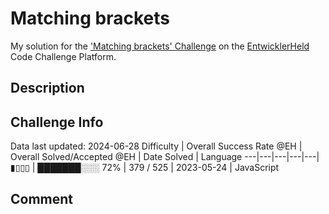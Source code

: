 # Matching brackets

My solution for the ['Matching brackets' Challenge](https://platform.entwicklerheld.de/challenge/matching-brackets?technology=JavaScript) on the [EntwicklerHeld](https://platform.entwicklerheld.de/) Code Challenge Platform.

## Description


## Challenge Info
Data last updated: 2024-06-28
Difficulty | Overall Success Rate @EH | Overall Solved/Accepted @EH | Date Solved | Language
---|---|---|---|---|
▮▯▯▯ | ███████░░░ 72% | 379 / 525 | 2023-05-24 | JavaScript

## Comment
